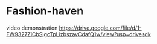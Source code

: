 # Fashion-haven
video demonstration                    https://drive.google.com/file/d/1-FW9327ZiCbSlgcTpLizbszavCdafQ1w/view?usp=drivesdk
